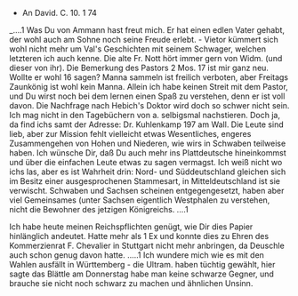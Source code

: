 + An David.
 C. 10. 1 74

_....1 Was Du von Ammann hast freut mich. Er hat einen edlen Vater gehabt, der wohl auch am Sohne noch seine Freude erlebt. - Vietor kümmert sich wohl nicht mehr um Val's Geschichten mit seinem Schwager, welchen letzteren ich auch kenne. Die alte Fr. Nott hört immer gern von Widm. (und dieser von ihr). Die Bemerkung des Pastors 2 Mos. 17 ist mir ganz neu. Wollte er wohl 16 sagen? Manna sammeln ist freilich verboten, aber Freitags Zaunkönig ist wohl kein Manna. Allein ich habe keinen Streit mit dem Pastor, und Du wirst noch bei dem lernen einen Spaß zu verstehen, denn er ist voll davon. Die Nachfrage nach Hebich's Doktor wird doch so schwer nicht sein. Ich mag nicht in den Tagebüchern von a. selbigsmal nachstieren. Doch ja, da find ichs samt der Adresse: Dr. Kuhlenkamp 197 am Wall. Die Leute sind lieb, aber zur Mission fehlt vielleicht etwas Wesentliches, engeres Zusammengehen von Hohen und Niederen, wie wirs in Schwaben teilweise haben. Ich wünsche Dir, daß Du auch mehr ins Plattdeutsche hineinkommst und über die einfachen Leute etwas zu sagen vermagst. Ich weiß nicht wo ichs las, aber es ist Wahrheit drin: Nord- und Süddeutschland gleichen sich im Besitz einer ausgesprochenen Stammesart, in Mitteldeutschland ist sie verwischt. Schwaben und Sachsen scheinen entgegengesetzt, haben aber viel Gemeinsames (unter Sachsen eigentlich Westphalen zu verstehen, nicht die Bewohner des jetzigen Königreichs. ....1

Ich habe heute meinen Reichspflichten genügt, wie Dir dies Papier hinlänglich andeutet. Hatte mehr als 1 Ex und konnte dies zu Ehren des Kommerzienrat F. Chevalier in Stuttgart nicht mehr anbringen, da Deuschle auch schon genug davon hatte. .....1 Ich wundere mich wie es mit den Wahlen ausfällt in Württemberg - die Ultram. haben tüchtig gewählt, hier sagte das Blättle am Donnerstag habe man keine schwarze Gegner, und brauche sie nicht noch schwarz zu machen und ähnlichen Unsinn.
